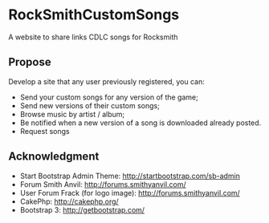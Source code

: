 RockSmithCustomSongs
====================

A website to share links CDLC songs for Rocksmith


Propose
-------
Develop a site that any user previously registered, you can:
 - Send your custom songs for any version of the game;
 - Send new versions of their custom songs;
 - Browse music by artist / album;
 - Be notified when a new version of a song is downloaded already posted.
 - Request songs

Acknowledgment
--------------
	
 - Start Bootstrap Admin Theme: http://startbootstrap.com/sb-admin
 - Forum Smith Anvil: http://forums.smithyanvil.com/
 - User Forum Frack (for logo image): http://forums.smithyanvil.com/
 - CakePhp: http://cakephp.org/
 - Bootstrap 3: http://getbootstrap.com/